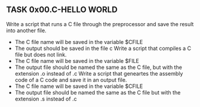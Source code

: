 ## TASK 0x00.C-HELLO WORLD
  Write a script that runs a C file through the preprocessor and save the result into another file.
  * The C file name will be saved in the variable $CFILE
  * The output should be saved in the file c
  Write a script that compiles a C file but does not link.
  * The C file name will be saved in the variable $FILE
  * The output file should be named the same as the C file, but with the extension .o instead of .c
  Write a script that geneartes the assembly code of a C code and save it in an output file.
  * The C file name will be saved in the variable $CFILE
  * The output file should be named the same as the C file but with the extension .s instead of .c
